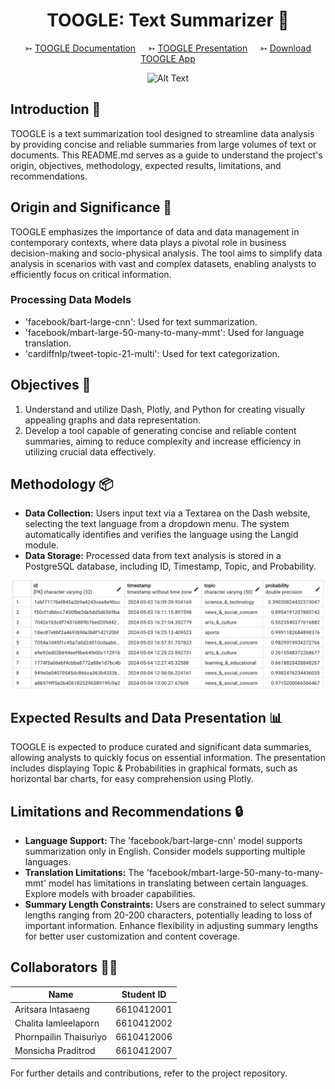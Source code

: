
<div align="center">

# TOOGLE: Text Summarizer 📑 
➳ [TOOGLE Documentation](https://github.com/bubblebolt/dads/blob/main/DADS5001/ASM5-LLM/Toogle.pdf)
&nbsp;&nbsp;&nbsp;
➳ [TOOGLE Presentation](https://www.canva.com/design/DAF0xpmxLW8/9MnZXA5cfAM1KEzETG6skA/view?utm_content=DAF0xpmxLW8&utm_campaign=designshare&utm_medium=link&utm_source=editor)
&nbsp;&nbsp;&nbsp;
➳ [Download TOOGLE App](https://github.com/bubblebolt/dads/raw/main/DADS5001/ASM5-LLM/Toogle_Readytoload.zip)


![Alt Text](https://github.com/bubblebolt/dads/raw/main/DADS5001/ASM5-LLM/Pics/ex_toogle.gif)


</div>


## Introduction 💬
TOOGLE is a text summarization tool designed to streamline data analysis by providing concise and reliable summaries from large volumes of text or documents. This README.md serves as a guide to understand the project's origin, objectives, methodology, expected results, limitations, and recommendations.

## Origin and Significance 🔎
TOOGLE emphasizes the importance of data and data management in contemporary contexts, where data plays a pivotal role in business decision-making and socio-physical analysis. The tool aims to simplify data analysis in scenarios with vast and complex datasets, enabling analysts to efficiently focus on critical information.

### Processing Data Models 
- 'facebook/bart-large-cnn': Used for text summarization.
- 'facebook/mbart-large-50-many-to-many-mmt': Used for language translation.
- 'cardiffnlp/tweet-topic-21-multi': Used for text categorization.

## Objectives 🎯
1. Understand and utilize Dash, Plotly, and Python for creating visually appealing graphs and data representation.
2. Develop a tool capable of generating concise and reliable content summaries, aiming to reduce complexity and increase efficiency in utilizing crucial data effectively.

## Methodology 📦
- **Data Collection:** Users input text via a Textarea on the Dash website, selecting the text language from a dropdown menu. The system automatically identifies and verifies the language using the Langid module.
- **Data Storage:** Processed data from text analysis is stored in a PostgreSQL database, including ID, Timestamp, Topic, and Probability.
<div align="center">
<img src="https://raw.githubusercontent.com/bubblebolt/dads/main/DADS5001/ASM5-LLM/Pics/db.png" width="500"> 
</div>

## Expected Results and Data Presentation 📊
TOOGLE is expected to produce curated and significant data summaries, allowing analysts to quickly focus on essential information. The presentation includes displaying Topic & Probabilities in graphical formats, such as horizontal bar charts, for easy comprehension using Plotly.

## Limitations and Recommendations 🔒
- **Language Support:** The 'facebook/bart-large-cnn' model supports summarization only in English. Consider models supporting multiple languages.
- **Translation Limitations:** The 'facebook/mbart-large-50-many-to-many-mmt' model has limitations in translating between certain languages. Explore models with broader capabilities.
- **Summary Length Constraints:** Users are constrained to select summary lengths ranging from 20-200 characters, potentially leading to loss of important information. Enhance flexibility in adjusting summary lengths for better user customization and content coverage.



## Collaborators 🤝🏻

| Name          | Student ID  |
|---------------|-------------|
| Aritsara Intasaeng | 6610412001 |
| Chalita Iamleelaporn | 6610412002 |
| Phornpailin Thaisuriyo | 6610412006 |
| Monsicha Praditrod | 6610412007 |

For further details and contributions, refer to the project repository.

